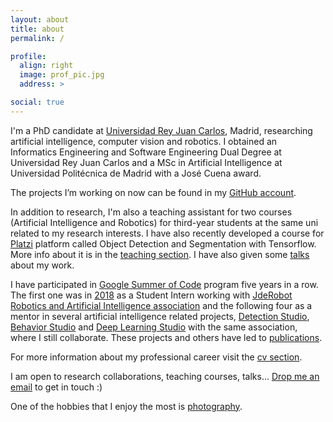 ```yaml
---
layout: about
title: about
permalink: /

profile:
  align: right
  image: prof_pic.jpg
  address: >

social: true
---
```


I'm a PhD candidate at [Universidad Rey Juan Carlos](https://www.urjc.es/), Madrid, researching artificial intelligence, computer vision and robotics.
I obtained an Informatics Engineering and Software Engineering Dual Degree at Universidad Rey Juan Carlos and a 
MSc in Artificial Intelligence at Universidad Politécnica de Madrid with a José Cuena award.

The projects I’m working on now can be found in my [GitHub account](https://github.com/sergiopaniego).

In addition to research, I'm also a teaching assistant for two courses (Artificial Intelligence and Robotics) for third-year students at the same uni related to my research interests. 
I have also recently developed a course for [Platzi](https://platzi.com/) platform called Object Detection and Segmentation with Tensorflow.
More info about it is in the [teaching section](/teaching). I have also given some [talks](/cv) about my work.

I have participated in [Google Summer of Code](https://summerofcode.withgoogle.com/) program five years in a row. 
The first one was in [2018](https://jderobot.github.io/activities/gsoc/2018) as a Student Intern working with [JdeRobot Robotics and Artificial Intelligence association](https://jderobot.github.io/) and 
the following  four as a mentor in several artificial intelligence related projects, [Detection Studio](https://github.com/JdeRobot/DetectionStudio), [Behavior Studio](https://github.com/JdeRobot/BehaviorStudio) and [Deep Learning Studio](https://github.com/JdeRobot/DeepLearningStudio/) with the same association, where I still collaborate. These projects and others have led to [publications](/publications).

For more information about my professional career visit the [cv section](/cv).

I am open to research collaborations, teaching courses, talks... [Drop me an email](mailto:sergiopaniegoblanco@gmail.com) to get in touch :)

One of the hobbies that I enjoy the most is [photography](https://www.instagram.com/sergiopaniego/).